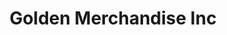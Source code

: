 ---
title: "Golden Merchandise Inc"
url: /atlantic-city/golden-merchandise-inc/
shop: Lebensmittel
---